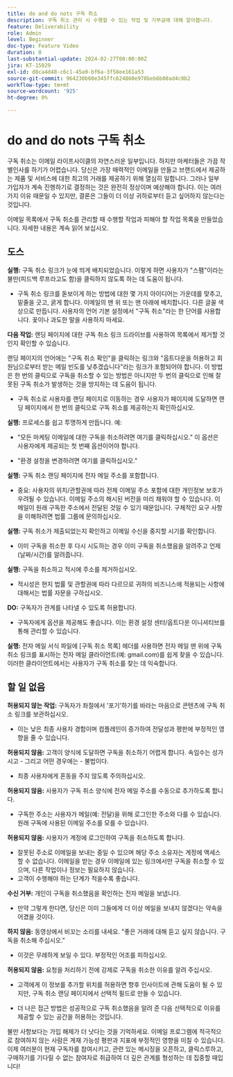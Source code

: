 ```yaml
---
title: do and do nots 구독 취소
description: 구독 취소 관리 시 수행할 수 있는 작업 및 기부금에 대해 알아봅니다.
feature: Deliverability
role: Admin
level: Beginner
doc-type: Feature Video
duration: 0
last-substantial-update: 2024-02-27T00:00:00Z
jira: KT-15029
exl-id: d8ca4d48-c6c1-45a9-bf6a-3f58ee161a53
source-git-commit: 964230b60e345ffc624860e978beb6b08ad4c0b2
workflow-type: tm+mt
source-wordcount: '925'
ht-degree: 0%

---
```


# do and do nots 구독 취소

구독 취소는 이메일 라이프사이클의 자연스러운 일부입니다. 하지만 마케터들은 가끔 작별인사를 하기가 어렵습니다. 당신은 가장 매력적인 이메일을 만들고 브랜드에서 제공하는 제품 및 서비스에 대한 최고의 거래를 제공하기 위해 열심히 일합니다. 그러나 일부 가입자가 계속 진행하기로 결정하는 것은 완전히 정상이며 예상해야 합니다. 이는 여러 가지 이유 때문일 수 있지만, 결론은 그들이 더 이상 귀하로부터 듣고 싶어하지 않는다는 것입니다.

이메일 목록에서 구독 취소를 관리할 때 수행할 작업과 피해야 할 작업 목록을 만들었습니다. 자세한 내용은 계속 읽어 보십시오.

## 도스

**실행:** 구독 취소 링크가 눈에 띄게 배치되었습니다. 이렇게 하면 사용자가 &quot;스팸&quot;이라는 불만(피드백 루프라고도 함)을 클릭하지 않도록 하는 데 도움이 됩니다.

+ 구독 취소 링크를 돋보이게 하는 방법에 대한 몇 가지 아이디어는 가운데를 맞추고, 밑줄을 긋고, 굵게 합니다. 이메일의 맨 위 또는 맨 아래에 배치합니다. 다른 글꼴 색상으로 만듭니다. 사용자의 언어 기본 설정에서 &quot;구독 취소&quot;라는 한 단어를 사용합니다. 꽃이나 과도한 말을 사용하지 마세요.

**다음 작업:** 랜딩 페이지에 대한 구독 취소 링크 드라이브를 사용하여 목록에서 제거할 것인지 확인할 수 있습니다.

랜딩 페이지의 언어에는 &quot;구독 취소 확인&quot;을 클릭하는 링크와 &quot;옵트다운을 허용하고 회원님으로부터 받는 메일 빈도를 낮추겠습니다&quot;라는 링크가 포함되어야 합니다. 이 방법은 한 번의 클릭으로 구독을 취소할 수 있는 방법은 아니지만 두 번의 클릭으로 인해 잘못된 구독 취소가 발생하는 것을 방지하는 데 도움이 됩니다.

+ 구독 취소로 사용자를 랜딩 페이지로 이동하는 경우 사용자가 페이지에 도달하면 랜딩 페이지에서 한 번의 클릭으로 구독 취소를 제공하는지 확인하십시오.

**실행:** 프로세스를 쉽고 투명하게 만듭니다. 예:

+ &quot;모든 마케팅 이메일에 대한 구독을 취소하려면 여기를 클릭하십시오.&quot; 이 옵션은 사용자에게 제공되는 첫 번째 옵션이어야 합니다.

+ &quot;환경 설정을 변경하려면 여기를 클릭하십시오.&quot;

**실행:** 구독 취소 랜딩 페이지에 전자 메일 주소를 포함합니다.

+ 중요: 사용자의 위치/관할권에 따라 전체 이메일 주소 포함에 대한 개인정보 보호가 우려될 수 있습니다. 이메일 주소의 해시된 버전을 미리 채워야 할 수 있습니다. 이메일이 원래 구독한 주소에서 전달된 것일 수 있기 때문입니다. 구체적인 요구 사항을 이해하려면 법률 그룹에 문의하십시오.

**실행:** 구독 취소가 제출되었는지 확인하고 이메일 수신을 중지할 시기를 확인합니다.

+ 이미 구독을 취소한 후 다시 시도하는 경우 이미 구독을 취소했음을 알려주고 언제(날짜/시간)를 알려줍니다.

**실행:** 구독을 취소하고 적시에 주소를 제거하십시오.

+ 적시성은 현지 법률 및 관할권에 따라 다르므로 귀하의 비즈니스에 적용되는 사항에 대해서는 법률 자문을 구하십시오.

**DO:** 구독자가 관계를 나타낼 수 있도록 허용합니다.

+ 구독자에게 옵션을 제공해도 좋습니다. 이는 환경 설정 센터/옵트다운 이니셔티브를 통해 관리할 수 있습니다.

**실행:** 전자 메일 서식 파일에 [구독 취소 목록] 헤더를 사용하면 전자 메일 맨 위에 구독 취소 링크를 표시하는 전자 메일 클라이언트(예: gmail.com)를 쉽게 찾을 수 있습니다. 이러한 클라이언트에서는 사용자가 구독 취소를 찾는 데 익숙합니다.


## 할 일 없음


**허용되지 않는 작업:** 구독자가 좌절에서 &#39;포기&#39;하기를 바라는 마음으로 콘텐츠에 구독 취소 링크를 보관하십시오.

+ 이는 낮은 최종 사용자 경험이며 컴플레인이 증가하여 전달성과 평판에 부정적인 영향을 줄 수 있습니다.

**허용되지 않음:** 고객이 양식에 도달하면 구독을 취소하기 어렵게 합니다. 속임수는 성가시고 - 그리고 어떤 경우에는 - 불법이다.

+ 최종 사용자에게 혼동을 주지 않도록 주의하십시오.

**허용되지 않음:** 사용자가 구독 취소 양식에 전자 메일 주소를 수동으로 추가하도록 합니다.

+ 구독한 주소는 사용자가 메일(예: 전달)을 위해 로그인한 주소와 다를 수 있습니다. 원래 구독에 사용된 이메일 주소를 모를 수 있습니다.

**허용되지 않음:** 사용자가 계정에 로그인하여 구독을 취소하도록 합니다.

+ 잘못된 주소로 이메일을 보내는 중일 수 있으며 해당 주소 소유자는 계정에 액세스할 수 없습니다. 이메일을 받는 경우 이메일에 있는 링크에서만 구독을 취소할 수 있으며, 다른 작업이나 정보는 필요하지 않습니다.
+ 고객이 수행해야 하는 단계가 적을수록 좋습니다.

**수신 거부:** 개인이 구독을 취소했음을 확인하는 전자 메일을 보냅니다.

+ 만약 그렇게 한다면, 당신은 이미 그들에게 더 이상 메일을 보내지 않겠다는 약속을 어겼을 것이다.

**하지 않음:** 동영상에서 비꼬는 소리를 내세요. &quot;좋은 거래에 대해 듣고 싶지 않습니다. 구독을 취소해 주십시오.&quot;

+ 이것은 무례하게 보일 수 있다. 부정적인 어조를 피하십시오.

**허용되지 않음:** 요청을 처리하기 전에 강제로 구독을 취소한 이유를 알려 주십시오.

+ 고객에게 이 정보를 추가할 위치를 허용하면 향후 인사이트에 관해 도움이 될 수 있지만, 구독 취소 랜딩 페이지에서 선택적 필드로 만들 수 있습니다.

+ 더 나은 접근 방법은 성공적으로 구독 취소했음을 알려 준 다음 선택적으로 이유를 제공할 수 있는 공간을 허용하는 것입니다.

불만 사항보다는 가입 해제가 더 낫다는 것을 기억하세요. 이메일 프로그램에 적극적으로 참여하지 않는 사람은 게재 가능성 평판과 지표에 부정적인 영향을 미칠 수 있습니다. 이제 여러분이 현재 구독자를 참여시키고, 관련 있는 메시징을 오픈하고, 클릭스루하고, 구매하기를 기다릴 수 없는 참여자로 취급하여 더 깊은 관계를 형성하는 데 집중할 때입니다!
